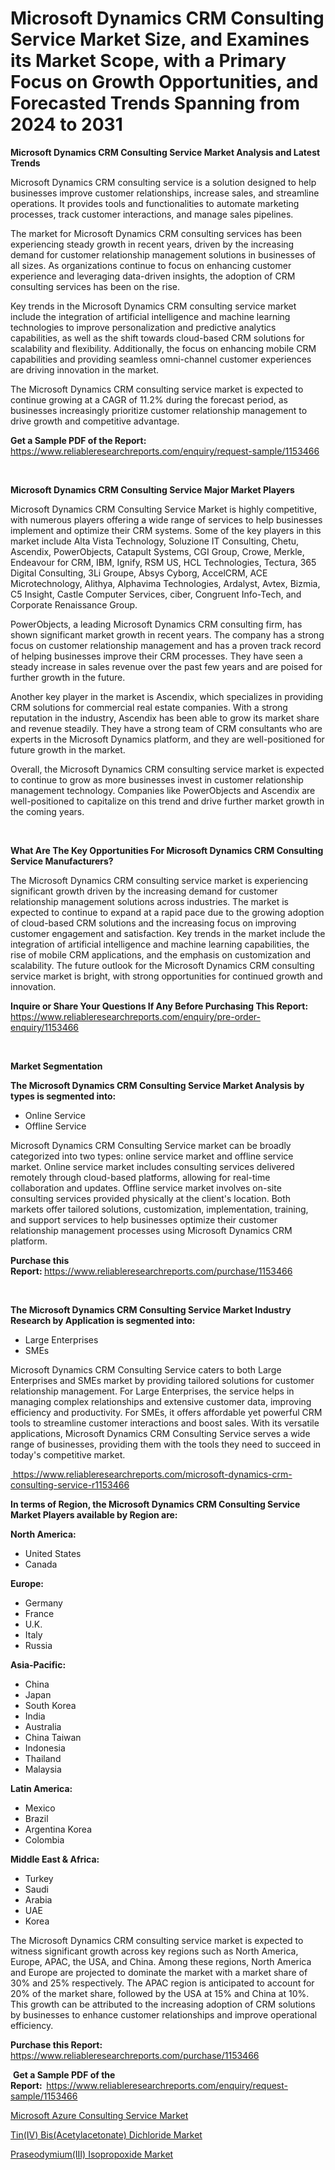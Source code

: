 <p><h1>Microsoft Dynamics CRM Consulting Service Market Size, and Examines its Market Scope, with a Primary Focus on Growth Opportunities, and Forecasted Trends Spanning from 2024 to 2031</h1></p><p><strong>Microsoft Dynamics CRM Consulting Service Market Analysis and Latest Trends</strong></p>
<p><p>Microsoft Dynamics CRM consulting service is a solution designed to help businesses improve customer relationships, increase sales, and streamline operations. It provides tools and functionalities to automate marketing processes, track customer interactions, and manage sales pipelines.</p><p>The market for Microsoft Dynamics CRM consulting services has been experiencing steady growth in recent years, driven by the increasing demand for customer relationship management solutions in businesses of all sizes. As organizations continue to focus on enhancing customer experience and leveraging data-driven insights, the adoption of CRM consulting services has been on the rise.</p><p>Key trends in the Microsoft Dynamics CRM consulting service market include the integration of artificial intelligence and machine learning technologies to improve personalization and predictive analytics capabilities, as well as the shift towards cloud-based CRM solutions for scalability and flexibility. Additionally, the focus on enhancing mobile CRM capabilities and providing seamless omni-channel customer experiences are driving innovation in the market.</p><p>The Microsoft Dynamics CRM consulting service market is expected to continue growing at a CAGR of 11.2% during the forecast period, as businesses increasingly prioritize customer relationship management to drive growth and competitive advantage.</p></p>
<p><strong>Get a Sample PDF of the Report:&nbsp;</strong> <a href="https://www.reliableresearchreports.com/enquiry/request-sample/1153466">https://www.reliableresearchreports.com/enquiry/request-sample/1153466</a></p>
<p>&nbsp;</p>
<p><strong>Microsoft Dynamics CRM Consulting Service Major Market Players</strong></p>
<p><p>Microsoft Dynamics CRM Consulting Service Market is highly competitive, with numerous players offering a wide range of services to help businesses implement and optimize their CRM systems. Some of the key players in this market include Alta Vista Technology, Soluzione IT Consulting, Chetu, Ascendix, PowerObjects, Catapult Systems, CGI Group, Crowe, Merkle, Endeavour for CRM, IBM, Ignify, RSM US, HCL Technologies, Tectura, 365 Digital Consulting, 3Li Groupe, Absys Cyborg, AccelCRM, ACE Microtechnology, Alithya, Alphavima Technologies, Ardalyst, Avtex, Bizmia, C5 Insight, Castle Computer Services, ciber, Congruent Info-Tech, and Corporate Renaissance Group.</p><p>PowerObjects, a leading Microsoft Dynamics CRM consulting firm, has shown significant market growth in recent years. The company has a strong focus on customer relationship management and has a proven track record of helping businesses improve their CRM processes. They have seen a steady increase in sales revenue over the past few years and are poised for further growth in the future.</p><p>Another key player in the market is Ascendix, which specializes in providing CRM solutions for commercial real estate companies. With a strong reputation in the industry, Ascendix has been able to grow its market share and revenue steadily. They have a strong team of CRM consultants who are experts in the Microsoft Dynamics platform, and they are well-positioned for future growth in the market.</p><p>Overall, the Microsoft Dynamics CRM consulting service market is expected to continue to grow as more businesses invest in customer relationship management technology. Companies like PowerObjects and Ascendix are well-positioned to capitalize on this trend and drive further market growth in the coming years.</p></p>
<p>&nbsp;</p>
<p><strong>What Are The Key Opportunities For Microsoft Dynamics CRM Consulting Service Manufacturers?</strong></p>
<p><p>The Microsoft Dynamics CRM consulting service market is experiencing significant growth driven by the increasing demand for customer relationship management solutions across industries. The market is expected to continue to expand at a rapid pace due to the growing adoption of cloud-based CRM solutions and the increasing focus on improving customer engagement and satisfaction. Key trends in the market include the integration of artificial intelligence and machine learning capabilities, the rise of mobile CRM applications, and the emphasis on customization and scalability. The future outlook for the Microsoft Dynamics CRM consulting service market is bright, with strong opportunities for continued growth and innovation.</p></p>
<p><strong>Inquire or Share Your Questions If Any Before Purchasing This Report:</strong> <a href="https://www.reliableresearchreports.com/enquiry/pre-order-enquiry/1153466">https://www.reliableresearchreports.com/enquiry/pre-order-enquiry/1153466</a></p>
<p>&nbsp;</p>
<p><strong>Market Segmentation</strong></p>
<p><strong>The Microsoft Dynamics CRM Consulting Service Market Analysis by types is segmented into:</strong></p>
<p><ul><li>Online Service</li><li>Offline Service</li></ul></p>
<p><p>Microsoft Dynamics CRM Consulting Service market can be broadly categorized into two types: online service market and offline service market. Online service market includes consulting services delivered remotely through cloud-based platforms, allowing for real-time collaboration and updates. Offline service market involves on-site consulting services provided physically at the client's location. Both markets offer tailored solutions, customization, implementation, training, and support services to help businesses optimize their customer relationship management processes using Microsoft Dynamics CRM platform.</p></p>
<p><strong>Purchase this Report:&nbsp;</strong><a href="https://www.reliableresearchreports.com/purchase/1153466">https://www.reliableresearchreports.com/purchase/1153466</a></p>
<p>&nbsp;</p>
<p><strong>The Microsoft Dynamics CRM Consulting Service Market Industry Research by Application is segmented into:</strong></p>
<p><ul><li>Large Enterprises</li><li>SMEs</li></ul></p>
<p><p>Microsoft Dynamics CRM Consulting Service caters to both Large Enterprises and SMEs market by providing tailored solutions for customer relationship management. For Large Enterprises, the service helps in managing complex relationships and extensive customer data, improving efficiency and productivity. For SMEs, it offers affordable yet powerful CRM tools to streamline customer interactions and boost sales. With its versatile applications, Microsoft Dynamics CRM Consulting Service serves a wide range of businesses, providing them with the tools they need to succeed in today's competitive market.</p></p>
<p><a href="https://www.reliableresearchreports.com/microsoft-dynamics-crm-consulting-service-r1153466">&nbsp;https://www.reliableresearchreports.com/microsoft-dynamics-crm-consulting-service-r1153466</a></p>
<p><strong>In terms of Region, the Microsoft Dynamics CRM Consulting Service Market Players available by Region are:</strong></p>
<p>
    <p> <strong> North America: </strong>
        <ul>
            <li>United States</li>
            <li>Canada</li>
        </ul>
        </p> 
    <p> <strong> Europe: </strong>
        <ul>
            <li>Germany</li>
            <li>France</li>
            <li>U.K.</li>
            <li>Italy</li>
            <li>Russia</li>
        </ul>
        </p> 
    <p> <strong> Asia-Pacific: </strong>
        <ul>
            <li>China</li>
            <li>Japan</li>
            <li>South Korea</li>
            <li>India</li>
            <li>Australia</li>
            <li>China Taiwan</li>
            <li>Indonesia</li>
            <li>Thailand</li>
            <li>Malaysia</li>
        </ul>
        </p> 
    <p> <strong> Latin America: </strong>
        <ul>
            <li>Mexico</li>
            <li>Brazil</li>
            <li>Argentina Korea</li>
            <li>Colombia</li>
        </ul>
        </p> 
    <p> <strong> Middle East & Africa: </strong>
        <ul>
            <li>Turkey</li>
            <li>Saudi</li>
            <li>Arabia</li>
            <li>UAE</li>
            <li>Korea</li>
        </ul>
    </p>
    </p>
<p><p>The Microsoft Dynamics CRM consulting service market is expected to witness significant growth across key regions such as North America, Europe, APAC, the USA, and China. Among these regions, North America and Europe are projected to dominate the market with a market share of 30% and 25% respectively. The APAC region is anticipated to account for 20% of the market share, followed by the USA at 15% and China at 10%. This growth can be attributed to the increasing adoption of CRM solutions by businesses to enhance customer relationships and improve operational efficiency.</p></p>
<p><strong>Purchase this Report: </strong><a href="https://www.reliableresearchreports.com/purchase/1153466">https://www.reliableresearchreports.com/purchase/1153466</a></p>
<p>&nbsp;<strong>Get a Sample PDF of the Report:&nbsp;&nbsp;</strong><a href="https://www.reliableresearchreports.com/enquiry/request-sample/1153466">https://www.reliableresearchreports.com/enquiry/request-sample/1153466</a></p>
<p><strong></strong></p>
<p><p><a href="https://github.com/RichRobinson5/Market-Research-Report-List-5/blob/main/microsoft-azure-consulting-service-market.md">Microsoft Azure Consulting Service Market</a></p><p><a href="https://www.linkedin.com/pulse/tiniv-bisacetylacetonate-dichloride-market-share-evolution-1apke?trackingId=cA5kuHrtGyf2RI20lG4JXw%3D%3D">Tin(IV) Bis(Acetylacetonate) Dichloride Market</a></p><p><a href="https://www.linkedin.com/pulse/praseodymiumiii-isopropoxide-market-insight-trends-growth-lzkhe?trackingId=K4gbejj4K1xyVqHmN5voCw%3D%3D">Praseodymium(III) Isopropoxide Market</a></p></p>